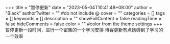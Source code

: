 +++
title = "暂停更新"
date = "2023-05-04T10:41:48+08:00"
author = "Black"
authorTwitter = "" #do not include @
cover = ""
categories = []
tags = []
keywords = []
description = ""
showFullContent = false
readingTime = false
hideComments = false
color = "" #color from the theme settings
+++
暂停更新一段时间，进行一个密集的一个学习安排
博客更新有点妨碍到了学习的一个效率


